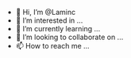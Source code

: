 - 👋 Hi, I’m @Laminc
- 👀 I’m interested in ...
- 🌱 I’m currently learning ...
- 💞️ I’m looking to collaborate on ...
- 📫 How to reach me ...

<!---
Laminc/Laminc is a ✨ special ✨ repository because its `README.md` (this file) appears on your GitHub profile.
You can click the Preview link to take a look at your changes.
--->
